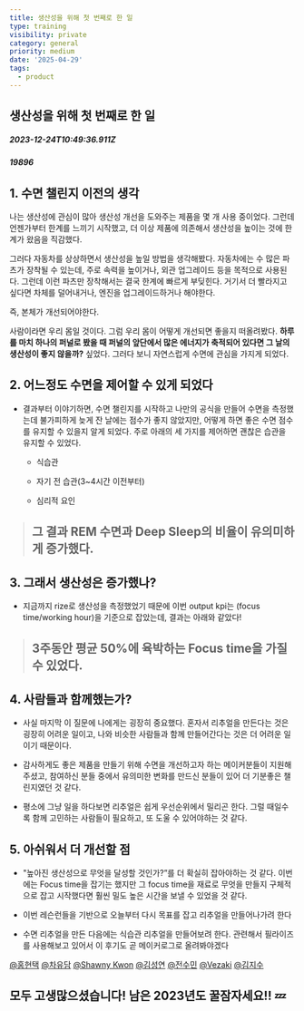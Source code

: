 ```yaml
---
title: 생산성을 위해 첫 번째로 한 일
type: training
visibility: private
category: general
priority: medium
date: '2025-04-29'
tags:
  - product
---
```

## 생산성을 위해 첫 번째로 한 일
##### 2023-12-24T10:49:36.911Z
##### 19896

<h2>1. 수면 챌린지 이전의 생각</h2><p>나는 생산성에 관심이 많아 생산성 개선을 도와주는 제품을 몇 개 사용 중이었다. 그런데 언젠가부터 한계를 느끼기 시작했고, 더 이상 제품에 의존해서 생산성을 높이는 것에 한계가 왔음을 직감했다.</p><p></p><p>그러다 자동차를 상상하면서 생산성을 높일 방법을 생각해봤다. 자동차에는 수 많은 파츠가 장착될 수 있는데, 주로 속력을 높이거나, 외관 업그레이드 등을 목적으로 사용된다. 그런데 이런 파츠만 장착해서는 결국 한계에 빠르게 부딪힌다. 거기서 더 빨라지고 싶다면 차체를 덜어내거나, 엔진을 업그레이드하거나 해야한다.</p><p></p><p>즉, 본체가 개선되어야한다.</p><p></p><p>사람이라면 우리 몸일 것이다. 그럼 우리 몸이 어떻게 개선되면 좋을지 떠올려봤다. <strong>하루를 마치 하나의 퍼널로 봤을 때 퍼널의 앞단에서 많은 에너지가 축적되어 있다면 그 날의 생산성이 좋지 않을까?</strong> 싶었다. 그러다 보니 자연스럽게 수면에 관심을 가지게 되었다.</p><p></p><h2>2. 어느정도 수면을 제어할 수 있게 되었다</h2><ul><li><p>결과부터 이야기하면, 수면 챌린지를 시작하고 나만의 공식을 만들어 수면을 측정했는데 불가피하게 늦게 잔 날에는 점수가 좋지 않았지만, 어떻게 하면 좋은 수면 점수를 유지할 수 있을지 알게 되었다. 주로 아래의 세 가지를 제어하면 괜찮은 습관을 유지할 수 있었다.</p><ul><li><p>식습관</p></li><li><p>자기 전 습관(3~4시간 이전부터)</p></li><li><p>심리적 요인</p></li></ul></li></ul><blockquote><h2>그 결과 REM 수면과 Deep Sleep의 비율이 유의미하게 증가했다.</h2></blockquote><p></p><h2>3. 그래서 생산성은 증가했나?</h2><ul><li><p>지금까지 rize로 생산성을 측정했었기 때문에 이번 output kpi는 (focus time/working hour)을 기준으로 잡았는데, 결과는 아래와 같았다!</p></li></ul><blockquote><h2>3주동안 평균 50%에 육박하는 Focus time을 가질 수 있었다.</h2></blockquote><p></p><h2>4. 사람들과 함께했는가?</h2><ul><li><p>사실 마지막 이 질문에 나에게는 굉장히 중요했다. 혼자서 리추얼을 만든다는 것은 굉장히 어려운 일이고, 나와 비슷한 사람들과 함께 만들어간다는 것은 더 어려운 일이기 때문이다.</p></li><li><p>감사하게도 좋은 제품을 만들기 위해 수면을 개선하고자 하는 메이커분들이 지원해주셨고, 참여하신 분들 중에서 유의미한 변화를 만드신 분들이 있어 더 기분좋은 챌린지였던 것 같다.</p></li><li><p>평소에 그냥 일을 하다보면 리추얼은 쉽게 우선순위에서 밀리곤 한다. 그럴 때일수록 함께 고민하는 사람들이 필요하고, 또 도울 수 있어야하는 것 같다.</p></li></ul><p></p><h2>5. 아쉬워서 더 개선할 점</h2><ul><li><p>"높아진 생산성으로 무엇을 달성할 것인가?”를 더 확실히 잡아야하는 것 같다. 이번에는 Focus time을 잡기는 했지만 그 focus time을 재료로 무엇을 만들지 구체적으로 잡고 시작했다면 훨씬 밀도 높은 시간을 보낼 수 있었을 것 같다.</p></li><li><p>이번 레슨런들을 기반으로 오늘부터 다시 목표를 잡고 리추얼을 만들어나가려 한다</p></li><li><p>수면 리추얼을 만든 다음에는 식습관 리추얼을 만들어보려 한다. 관련해서 필라이즈를 사용해보고 있어서 이 후기도 곧 메이커로그로 올려봐야겠다</p></li></ul><p></p><p><a target="_blank" rel="noopener noreferrer nofollow" class="text-blue-500 hover:text-blue-300 no-underline text-blue-500 hover:text-blue-300 transition-colors cursor-pointer no-underline" href="/@htaegy">@홍현택</a> <a target="_blank" rel="noopener noreferrer nofollow" class="text-blue-500 hover:text-blue-300 no-underline text-blue-500 hover:text-blue-300 transition-colors cursor-pointer no-underline" href="/@dbeka1289">@차유담</a> <a target="_blank" rel="noopener noreferrer nofollow" class="text-blue-500 hover:text-blue-300 no-underline text-blue-500 hover:text-blue-300 transition-colors cursor-pointer no-underline" href="/@shawnice">@Shawny Kwon</a> <a target="_blank" rel="noopener noreferrer nofollow" class="text-blue-500 hover:text-blue-300 no-underline text-blue-500 hover:text-blue-300 transition-colors cursor-pointer no-underline" href="/@kinn">@김성연</a> <a target="_blank" rel="noopener noreferrer nofollow" class="text-blue-500 hover:text-blue-300 no-underline text-blue-500 hover:text-blue-300 transition-colors cursor-pointer no-underline" href="/@smsj68">@전수민</a> <a target="_blank" rel="noopener noreferrer nofollow" class="text-blue-500 hover:text-blue-300 no-underline text-blue-500 hover:text-blue-300 transition-colors cursor-pointer no-underline" href="/@vezaki">@Vezaki</a> <a target="_blank" rel="noopener noreferrer nofollow" class="text-blue-500 hover:text-blue-300 no-underline text-blue-500 hover:text-blue-300 transition-colors cursor-pointer no-underline" href="/@hotfix">@김지수</a></p><h2>모두 고생많으셨습니다! 남은 2023년도 꿀잠자세요!! 💤</h2>
